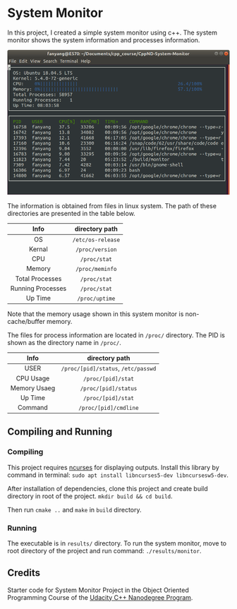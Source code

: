 # System Monitor

In this project, I created a simple system monitor using c++. The system monitor shows the system information and processes information.

![GitHub](images/system-monitor.png)

The information is obtained from files in linux system. The path of these directories are presented in the table below.

| Info | directory path  |
| :-----: | :-: |
| OS | `/etc/os-release` |
| Kernal    | `/proc/version` |
| CPU | `/proc/stat` |
| Memory | `/proc/meminfo`
| Total Processes | `/proc/stat`|
| Running Processes | `/proc/stat`|
| Up Time | `/proc/uptime` |

Note that the memory usage shown in this system monitor is non-cache/buffer memory.

The files for process information are located in `/proc/` directory. The PID is shown as the directory name in `/proc/`. 

| Info | directory path |
| :----: | :-: |
| USER | `/proc/[pid]/status`, `/etc/passwd`|
| CPU Usage | `/proc/[pid]/stat` |
| Memory Usaeg | `/proc/[pid]/status` |
| Up Time | `/proc/[pid]/stat` |
| Command | `/proc/[pid]/cmdline` |

## Compiling and Running

### Compiling

This project requires [ncurses](https://www.gnu.org/software/ncurses/) for displaying outputs. Install this library by command in terminal:
`sudo apt install libncurses5-dev libncursesw5-dev`.

After installation of dependencies, clone this project and create build directory in root of the project.
`mkdir build && cd build`.

Then run `cmake ..` and `make` in `build` directory. 

### Running

The executable is in `results/` directory. To run the system monitor, move to root directory of the project and run command:
`./results/monitor`.

## Credits

Starter code for System Monitor Project in the Object Oriented Programming Course of the [Udacity C++ Nanodegree Program](https://www.udacity.com/course/c-plus-plus-nanodegree--nd213).
